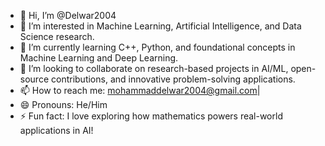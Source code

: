 - 👋 Hi, I’m @Delwar2004
- 👀 I’m interested in Machine Learning, Artificial Intelligence, and Data Science research.
- 🌱 I’m currently learning C++, Python, and foundational concepts in Machine Learning and Deep Learning.
- 💞️ I’m looking to collaborate on research-based projects in AI/ML, open-source contributions, and innovative problem-solving applications.
- 📫 How to reach me: mohammaddelwar2004@gmail.com|  
- 😄 Pronouns: He/Him
- ⚡ Fun fact: I love exploring how mathematics powers real-world applications in AI!
